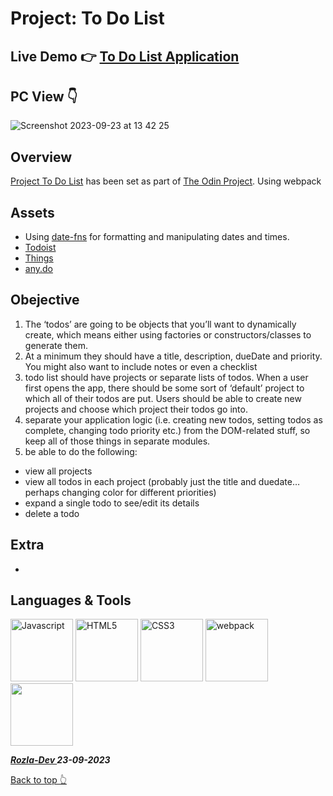 # Project: To Do List

## Live Demo 👉 <a href="https://curveservices.github.io/todo-list/" target="blank">To Do List Application</a>

## PC View 👇

![Screenshot 2023-09-23 at 13 42 25](https://github.com/curveservices/todo-list/assets/101556296/9c5c2fd5-34d8-41c2-8297-211f7f07ae36)

## Overview

<a href="https://www.theodinproject.com/lessons/node-path-javascript-todo-list" target="blank"> Project To Do List</a> has been set as part of <a href="https://www.theodinproject.com/" target="blank">The Odin Project</a>. Using webpack 

## Assets

- Using <a href="https://github.com/date-fns/date-fns">date-fns</a> for formatting and manipulating dates and times.
- <a href="https://todoist.com/">Todoist</a>
- <a href="https://culturedcode.com/things/">Things</a>
- <a href="https://www.any.do/">any.do</a>

## Obejective

1. The ‘todos’ are going to be objects that you’ll want to dynamically create, which means either using factories or constructors/classes to generate them.
2.  At a minimum they should have a title, description, dueDate and priority. You might also want to include notes or even a checklist
3. todo list should have projects or separate lists of todos. When a user first opens the app, there should be some sort of ‘default’ project to which all of their todos are put. Users should be able to create new projects and choose which project their todos go into.
4. separate your application logic (i.e. creating new todos, setting todos as complete, changing todo priority etc.) from the DOM-related stuff, so keep all of those things in separate modules.
5. be able to do the following:
- view all projects
- view all todos in each project (probably just the title and duedate… perhaps changing color for different priorities)
- expand a single todo to see/edit its details
- delete a todo


## Extra
-
## Languages & Tools

<a href="https://javascript.info/"><img width="100" alt="Javascript" src="https://cdn.jsdelivr.net/gh/devicons/devicon/icons/javascript/javascript-plain.svg" /></a> <a href="https://html.com/html5/"><img width="100" alt="HTML5" src="https://cdn.jsdelivr.net/gh/devicons/devicon/icons/html5/html5-plain-wordmark.svg" /></a> <a href="https://css3.com/"><img width="100" alt="CSS3" src="https://cdn.jsdelivr.net/gh/devicons/devicon/icons/css3/css3-plain-wordmark.svg" /></a> <a href="https://webpack.js.org/"><img width="100" alt="webpack" src="https://cdn.jsdelivr.net/gh/devicons/devicon/icons/webpack/webpack-original.svg" /></a> <img width="100" src="https://cdn.jsdelivr.net/gh/devicons/devicon/icons/git/git-original.svg" /> 
          


***<a href="https://twitter.com/Crypto_Rozla"> Rozla-Dev </a> 23-09-2023***


[Back to top 👆](#project-To-Do-List)